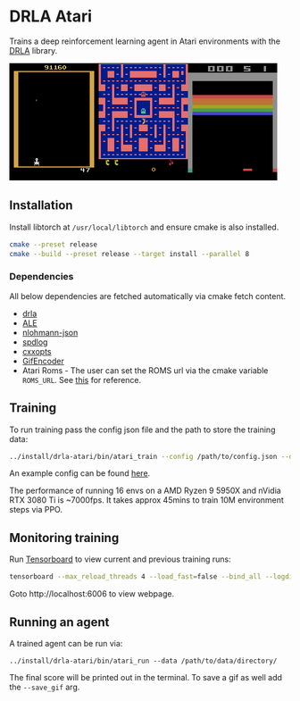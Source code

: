 # DRLA Atari

Trains a deep reinforcement learning agent in Atari environments with the [DRLA](https://github.com/benborder/drla) library.

![galaxian](doc/galaxian.gif)![mspacman](doc/mspacman.gif)![breakout](doc/breakout.gif)

## Installation

Install libtorch at `/usr/local/libtorch` and ensure cmake is also installed.

```bash
cmake --preset release
cmake --build --preset release --target install --parallel 8
```

### Dependencies

All below dependencies are fetched automatically via cmake fetch content.

- [drla](https://github.com/benborder/drla)
- [ALE](https://github.com/mgbellemare/Arcade-Learning-Environment)
- [nlohmann-json](https://github.com/nlohmann/json)
- [spdlog](https://github.com/gabime/spdlog)
- [cxxopts](https://github.com/jarro2783/cxxopts)
- [GifEncoder](https://github.com/xiaozhuai/GifEncoder)
- Atari Roms - The user can set the ROMS url via the cmake variable `ROMS_URL`. See [this](https://github.com/Farama-Foundation/AutoROM/blob/v0.3/AutoROM/AutoROM.py#L21) for reference.

## Training

To run training pass the config json file and the path to store the training data:

```bash
../install/drla-atari/bin/atari_train --config /path/to/config.json --data /path/to/data/directory/
```

An example config can be found [here](doc/config-example.jsonc).

The performance of running 16 envs on a AMD Ryzen 9 5950X and nVidia RTX 3080 Ti is ~7000fps. It takes approx 45mins to train 10M environment steps via PPO.

## Monitoring training

Run [Tensorboard](https://github.com/tensorflow/tensorboard) to view current and previous training runs:

```bash
tensorboard --max_reload_threads 4 --load_fast=false --bind_all --logdir /path/to/data/directory/
```

Goto http://localhost:6006 to view webpage.

## Running an agent

A trained agent can be run via:

```
../install/drla-atari/bin/atari_run --data /path/to/data/directory/
```

The final score will be printed out in the terminal. To save a gif as well add the `--save_gif` arg.
